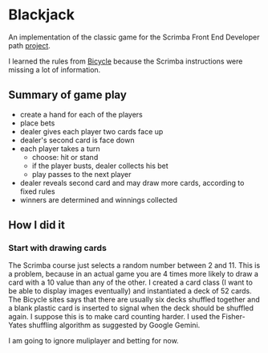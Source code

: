 # Blackjack

An implementation of the classic game for the Scrimba Front End Developer path [project](https://scrimba.com/frontend-path-c0j/~05p).

I learned the rules from [Bicycle](https://bicyclecards.com/how-to-play/blackjack) because the Scrimba instructions were missing a lot of information.

## Summary of game play

* create a hand for each of the players
* place bets
* dealer gives each player two cards face up
* dealer's second card is face down
* each player takes a turn
    - choose: hit or stand
    - if the player busts, dealer collects his bet
    - play passes to the next player
* dealer reveals second card and may draw more cards, according to fixed rules
* winners are determined and winnings collected

## How I did it

### Start with drawing cards

The Scrimba course just selects a random number between 2 and 11. This is a problem, because in an actual game you are 4 times more likely to draw a card with a 10 value than any of the other. I created a card class (I want to be able to display images eventually) and instantiated a deck of 52 cards. The Bicycle sites says that there are usually six decks shuffled together and a blank plastic card is inserted to signal when the deck should be shuffled again. I suppose this is to make card counting harder. I used the Fisher-Yates shuffling algorithm as suggested by Google Gemini.

I am going to ignore muliplayer and betting for now.
